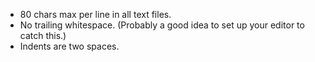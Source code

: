 * 80 chars max per line in all text files.
* No trailing whitespace. (Probably a good idea to set up your editor to catch
  this.)
* Indents are two spaces.
